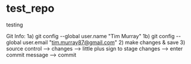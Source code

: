 # test_repo
testing

Git Info:
1a) git config --global user.name "Tim Murray"
1b) git config --global user.email "tim.murray87@gmail.com"
2) make changes & save
3) source control --> changes --> little plus sign to stage changes --> enter commit message --> commit